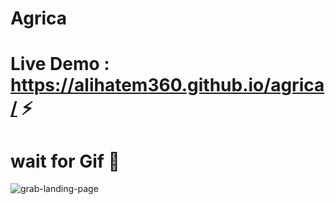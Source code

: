 # Agrica

# Live Demo : https://alihatem360.github.io/agrica/  ⚡
# wait for Gif 🎉
![grab-landing-page](https://github.com/alihatem360/agrica/blob/master/imgs/Untitled%20design%20(1).gif)

